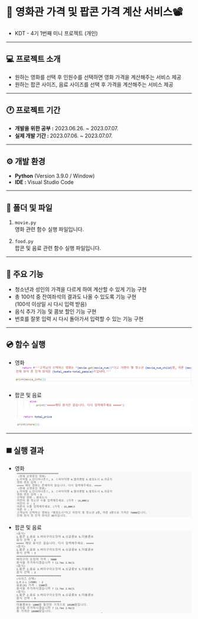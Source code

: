 # 🍿 영화관 가격 및 팝콘 가격 계산 서비스📽️
- KDT - 4기 1번째 미니 프로젝트 (개인)
  
---
## 💻 프로젝트 소개
- 원하는 영화를 선택 후 인원수를 선택하면 영화 가격을 계산해주는 서비스 제공
- 원하는 팝콘 사이즈, 음료 사이즈를 선택 후 가격을 계산해주는 서비스 제공

---
## 🕐 프로젝트 기간
- <strong>개발을 위한 공부 :</strong> 2023.06.26. ~ 2023.07.07.
- <strong>실제 개발 기간 : </strong> 2023.07.06. ~ 2023.07.07.

---
## ⚙ 개발 환경
- <strong>Python</strong> (Version 3.9.0 / Window)
- <strong>IDE : </strong> Visual Studio Code

---
## 📁 폴더 및 파일
1. `movie.py`<br>
영화 관련 함수 실행 파일입니다.

2. `food.py`<br>
팝콘 및 음료 관련 함수 실행 파일입니다.

---
## 📌 주요 기능
- 청소년과 성인의 가격을 다르게 하여 계산할 수 있게 기능 구현
- 총 100석 중 잔여좌석의 결과도 나올 수 있도록 기능 구현<br>
(100석 이상일 시 다시 입력 받음)
- 음식 추가 기능 및 콤보 할인 기능 구현
- 번호를 잘못 입력 시 다시 돌아가서 입력할 수 있는 기능 구현

---
## 💿 함수 실행
- 영화
![Alt text](../README_img/project_01_01.png)

- 팝콘 및 음료
![Alt text](../README_img/project_01_02.png)

---
## ◼️ 실행 결과
- 영화
![Alt text](../README_img/project_01_03.png)

- 팝콘 및 음료
![Alt text](../README_img/project_01_04.png)